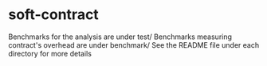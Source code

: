 soft-contract
=============
Benchmarks for the analysis are under test/
Benchmarks measuring contract's overhead are under benchmark/
See the README file under each directory for more details